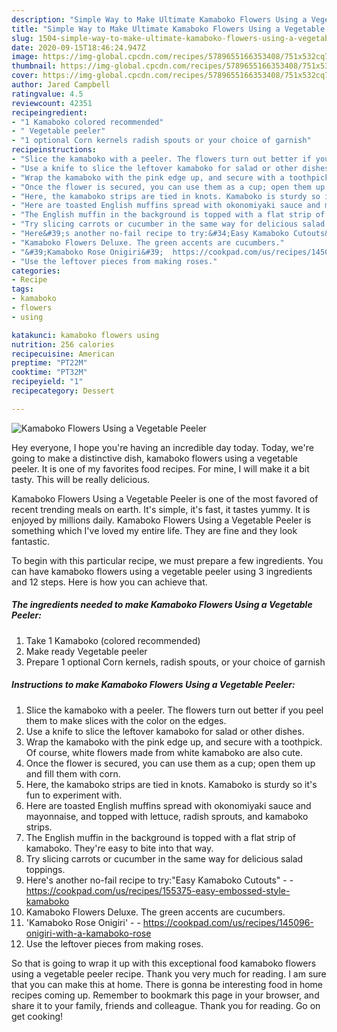 ```yaml
---
description: "Simple Way to Make Ultimate Kamaboko Flowers Using a Vegetable Peeler"
title: "Simple Way to Make Ultimate Kamaboko Flowers Using a Vegetable Peeler"
slug: 1504-simple-way-to-make-ultimate-kamaboko-flowers-using-a-vegetable-peeler
date: 2020-09-15T18:46:24.947Z
image: https://img-global.cpcdn.com/recipes/5789655166353408/751x532cq70/kamaboko-flowers-using-a-vegetable-peeler-recipe-main-photo.jpg
thumbnail: https://img-global.cpcdn.com/recipes/5789655166353408/751x532cq70/kamaboko-flowers-using-a-vegetable-peeler-recipe-main-photo.jpg
cover: https://img-global.cpcdn.com/recipes/5789655166353408/751x532cq70/kamaboko-flowers-using-a-vegetable-peeler-recipe-main-photo.jpg
author: Jared Campbell
ratingvalue: 4.5
reviewcount: 42351
recipeingredient:
- "1 Kamaboko colored recommended"
- " Vegetable peeler"
- "1 optional Corn kernels radish spouts or your choice of garnish"
recipeinstructions:
- "Slice the kamaboko with a peeler. The flowers turn out better if you peel them to make slices with the color on the edges."
- "Use a knife to slice the leftover kamaboko for salad or other dishes."
- "Wrap the kamaboko with the pink edge up, and secure with a toothpick. Of course, white flowers made from white kamaboko are also cute."
- "Once the flower is secured, you can use them as a cup; open them up and fill them with corn."
- "Here, the kamaboko strips are tied in knots. Kamaboko is sturdy so it&#39;s fun to experiment with."
- "Here are toasted English muffins spread with okonomiyaki sauce and mayonnaise, and topped with lettuce, radish sprouts, and kamaboko strips."
- "The English muffin in the background is topped with a flat strip of kamaboko. They&#39;re easy to bite into that way."
- "Try slicing carrots or cucumber in the same way for delicious salad toppings."
- "Here&#39;s another no-fail recipe to try:&#34;Easy Kamaboko Cutouts&#34;  https://cookpad.com/us/recipes/155375-easy-embossed-style-kamaboko"
- "Kamaboko Flowers Deluxe. The green accents are cucumbers."
- "&#39;Kamaboko Rose Onigiri&#39;  https://cookpad.com/us/recipes/145096-onigiri-with-a-kamaboko-rose"
- "Use the leftover pieces from making roses."
categories:
- Recipe
tags:
- kamaboko
- flowers
- using

katakunci: kamaboko flowers using 
nutrition: 256 calories
recipecuisine: American
preptime: "PT22M"
cooktime: "PT32M"
recipeyield: "1"
recipecategory: Dessert

---
```



![Kamaboko Flowers Using a Vegetable Peeler](https://img-global.cpcdn.com/recipes/5789655166353408/751x532cq70/kamaboko-flowers-using-a-vegetable-peeler-recipe-main-photo.jpg)

Hey everyone, I hope you're having an incredible day today. Today, we're going to make a distinctive dish, kamaboko flowers using a vegetable peeler. It is one of my favorites food recipes. For mine, I will make it a bit tasty. This will be really delicious.

Kamaboko Flowers Using a Vegetable Peeler is one of the most favored of recent trending meals on earth. It's simple, it's fast, it tastes yummy. It is enjoyed by millions daily. Kamaboko Flowers Using a Vegetable Peeler is something which I've loved my entire life. They are fine and they look fantastic.




To begin with this particular recipe, we must prepare a few ingredients. You can have kamaboko flowers using a vegetable peeler using 3 ingredients and 12 steps. Here is how you can achieve that.

<!--inarticleads1-->

##### The ingredients needed to make Kamaboko Flowers Using a Vegetable Peeler:

1. Take 1 Kamaboko (colored recommended)
1. Make ready  Vegetable peeler
1. Prepare 1 optional Corn kernels, radish spouts, or your choice of garnish




<!--inarticleads2-->

##### Instructions to make Kamaboko Flowers Using a Vegetable Peeler:

1. Slice the kamaboko with a peeler. The flowers turn out better if you peel them to make slices with the color on the edges.
1. Use a knife to slice the leftover kamaboko for salad or other dishes.
1. Wrap the kamaboko with the pink edge up, and secure with a toothpick. Of course, white flowers made from white kamaboko are also cute.
1. Once the flower is secured, you can use them as a cup; open them up and fill them with corn.
1. Here, the kamaboko strips are tied in knots. Kamaboko is sturdy so it&#39;s fun to experiment with.
1. Here are toasted English muffins spread with okonomiyaki sauce and mayonnaise, and topped with lettuce, radish sprouts, and kamaboko strips.
1. The English muffin in the background is topped with a flat strip of kamaboko. They&#39;re easy to bite into that way.
1. Try slicing carrots or cucumber in the same way for delicious salad toppings.
1. Here&#39;s another no-fail recipe to try:&#34;Easy Kamaboko Cutouts&#34; -  - https://cookpad.com/us/recipes/155375-easy-embossed-style-kamaboko
1. Kamaboko Flowers Deluxe. The green accents are cucumbers.
1. &#39;Kamaboko Rose Onigiri&#39; -  - https://cookpad.com/us/recipes/145096-onigiri-with-a-kamaboko-rose
1. Use the leftover pieces from making roses.




So that is going to wrap it up with this exceptional food kamaboko flowers using a vegetable peeler recipe. Thank you very much for reading. I am sure that you can make this at home. There is gonna be interesting food in home recipes coming up. Remember to bookmark this page in your browser, and share it to your family, friends and colleague. Thank you for reading. Go on get cooking!

